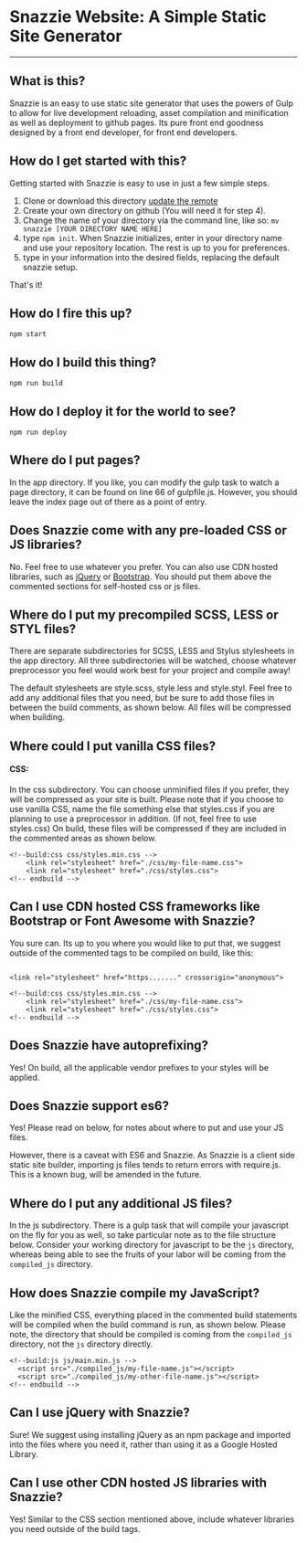 # Snazzie Website: A Simple Static Site Generator

* * *

## What is this?

Snazzie is an easy to use static site generator that uses the powers of Gulp to allow for live development reloading, asset compilation and minification as well as deployment to github pages. Its pure front end goodness designed by a front end developer, for front end developers.

## How do I get started with this?

Getting started with Snazzie is easy to use in just a few simple steps.

1. Clone or download this directory [update the remote](https://help.github.com/articles/changing-a-remote-s-url/)
2. Create your own directory on github (You will need it for step 4).
3. Change the name of your directory via the command line, like so:  `mv snazzie [YOUR DIRECTORY NAME HERE]`
4. type `npm init`.  When Snazzie initializes, enter in your directory name and use your repository location.  The rest is up to you for preferences.
5. type in your information into the desired fields, replacing the default snazzie setup.

That's it!

## How do I fire this up?

`npm start`

## How do I build this thing?

`npm run build`

## How do I deploy it for the world to see?

`npm run deploy`

## Where do I put pages?

In the app directory.  If you like, you can modify the gulp task to watch a page directory, it can be found on line 66 of gulpfile.js.  However, you should leave the index page out of there as a point of entry.

## Does Snazzie come with any pre-loaded CSS or JS libraries?

No.  Feel free to use whatever you prefer.  You can also use CDN hosted libraries, such as [jQuery](https://developers.google.com/speed/libraries/#jquery) or [Bootstrap](http://getbootstrap.com/getting-started/).  You should put them above the commented sections for self-hosted css or js files.

## Where do I put my precompiled SCSS, LESS or STYL files?

There are separate subdirectories for SCSS, LESS and Stylus stylesheets in the app directory.  All three subdirectories will be watched, choose whatever preprocessor you feel would work best for your project and compile away!

The default stylesheets are style.scss, style.less and style.styl.  Feel free to add any additional files that you need, but be sure to add those files in between the build comments, as shown below.  All files will be compressed when building.

## Where could I put vanilla CSS files?

#### CSS:
In the css subdirectory.  You can choose unminified files if you prefer, they will be compressed as your site is built.  Please note that if you choose to use vanilla CSS, name the file something else that styles.css if you are planning to use a preprocessor in addition.  (If not, feel free to use styles.css)  On build, these files will be compressed if they are included in the commented areas as shown below.

```
<!--build:css css/styles.min.css -->
    <link rel="stylesheet" href="./css/my-file-name.css">
    <link rel="stylesheet" href="./css/styles.css">
<!-- endbuild -->

```

## Can I use CDN hosted CSS frameworks like Bootstrap or Font Awesome with Snazzie?

You sure can.  Its up to you where you would like to put that, we suggest outside of the commented tags to be compiled on build, like this:

```

<link rel="stylesheet" href="https......." crossorigin="anonymous">

<!--build:css css/styles.min.css -->
    <link rel="stylesheet" href="./css/my-file-name.css">
    <link rel="stylesheet" href="./css/styles.css">
<!-- endbuild -->

```

## Does Snazzie have autoprefixing?

Yes!  On build, all the applicable vendor prefixes to your styles will be applied.

## Does Snazzie support es6?

Yes!  Please read on below, for notes about where to put and use your JS files.

However, there is a caveat with ES6 and Snazzie.  As Snazzie is a client side static site builder, importing js files tends to return errors with require.js.  This is a known bug, will be amended in the future.

## Where do I put any additional JS files?

In the js subdirectory.  There is a gulp task that will compile your javascript on the fly for you as well, so take particular note as to the file structure below.  Consider your working directory for javascript to be the `js` directory, whereas being able to see the fruits of your labor will be coming from the `compiled_js` directory.

## How does Snazzie compile my JavaScript?

Like the minified CSS, everything placed in the commented build statements will be compiled when the build command is run, as shown below.  Please note, the directory that should be compiled is coming from the `compiled_js` directory, not the `js` directory directly.

```
<!--build:js js/main.min.js -->
  <script src="./compiled_js/my-file-name.js"></script>
  <script src="./compiled_js/my-other-file-name.js"></script>
<!-- endbuild -->
```

## Can I use jQuery with Snazzie?

Sure!  We suggest using installing jQuery as an npm package and imported into the files where you need it, rather than using it as a Google Hosted Library.

## Can I use other CDN hosted JS libraries with Snazzie?

Yes!  Similar to the CSS section mentioned above, include whatever libraries you need outside of the build tags.
